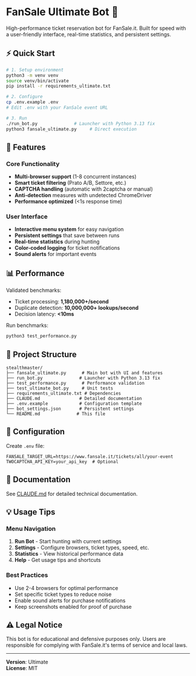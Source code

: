 # FanSale Ultimate Bot 🎯

High-performance ticket reservation bot for FanSale.it. Built for speed with a user-friendly interface, real-time statistics, and persistent settings.

## ⚡ Quick Start

```bash
# 1. Setup environment
python3 -m venv venv
source venv/bin/activate
pip install -r requirements_ultimate.txt

# 2. Configure
cp .env.example .env
# Edit .env with your FanSale event URL

# 3. Run
./run_bot.py              # Launcher with Python 3.13 fix
python3 fansale_ultimate.py     # Direct execution
```

## 🚀 Features

### Core Functionality
- **Multi-browser support** (1-8 concurrent instances)
- **Smart ticket filtering** (Prato A/B, Settore, etc.)
- **CAPTCHA handling** (automatic with 2captcha or manual)
- **Anti-detection** measures with undetected ChromeDriver
- **Performance optimized** (<1s response time)

### User Interface
- **Interactive menu system** for easy navigation
- **Persistent settings** that save between runs
- **Real-time statistics** during hunting
- **Color-coded logging** for ticket notifications
- **Sound alerts** for important events

## 📊 Performance

Validated benchmarks:
- Ticket processing: **1,180,000+/second**
- Duplicate detection: **10,000,000+ lookups/second**
- Decision latency: **<10ms**

Run benchmarks:
```bash
python3 test_performance.py
```

## 📁 Project Structure

```
stealthmaster/
├── fansale_ultimate.py      # Main bot with UI and features
├── run_bot.py              # Launcher with Python 3.13 fix
├── test_performance.py      # Performance validation
├── test_ultimate_bot.py     # Unit tests
├── requirements_ultimate.txt # Dependencies
├── CLAUDE.md               # Detailed documentation
├── .env.example            # Configuration template
├── bot_settings.json       # Persistent settings
└── README.md              # This file
```

## 🔧 Configuration

Create `.env` file:
```env
FANSALE_TARGET_URL=https://www.fansale.it/tickets/all/your-event
TWOCAPTCHA_API_KEY=your_api_key  # Optional
```

## 📖 Documentation

See [CLAUDE.md](CLAUDE.md) for detailed technical documentation.

## 💡 Usage Tips

### Menu Navigation
1. **Run Bot** - Start hunting with current settings
2. **Settings** - Configure browsers, ticket types, speed, etc.
3. **Statistics** - View historical performance data
4. **Help** - Get usage tips and shortcuts

### Best Practices
- Use 2-4 browsers for optimal performance
- Set specific ticket types to reduce noise
- Enable sound alerts for purchase notifications
- Keep screenshots enabled for proof of purchase

## ⚠️ Legal Notice

This bot is for educational and defensive purposes only. Users are responsible for complying with FanSale.it's terms of service and local laws.

---

**Version**: Ultimate  
**License**: MIT